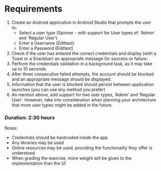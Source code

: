 # Requirements

1. Create an Android application in Android Studio that prompts the user to:
	* Select a user type (Spinner - with support for User types of: ‘Admin’ and ‘Regular User’)
	* Enter a Username (Edittext)
	* Enter a Password (Edittext)
2. Check if the user has entered the correct credentials and display (with a Toast or a Snackbar) an
appropriate message for success or failure.
3. Perform the credentials validation in a background task, as it may take up to 10 seconds.
4. After three consecutive failed attempts, the account should be blocked and an appropriate
message should be displayed.
5. Information that the user is blocked should persist between application launches (you can use any
method you prefer)
6. As mention above, add support for two user types, ‘Admin’ and ‘Regular User’. However, take into
consideration when planning your architecture that more user types might be added in the future.

### Duration: 2:30 hours

Notes:

* Credentials should be hardcoded inside the app
* Any libraries may be used
* Online resources may be used, providing the functionality they offer is understood
* When grading the exercise, more weight will be given to the implementation than the UI
